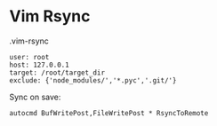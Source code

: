 # Vim Rsync

.vim-rsync

```
user: root
host: 127.0.0.1
target: /root/target_dir
exclude: {'node_modules/','*.pyc','.git/'}

```
Sync on save:

```vimscript
autocmd BufWritePost,FileWritePost * RsyncToRemote
```
